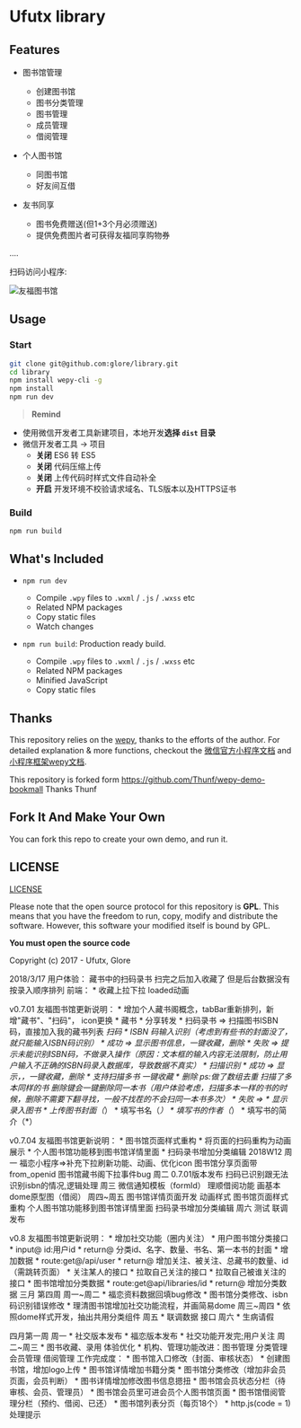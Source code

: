 # Ufutx library

## Features

* 图书馆管理
  - 创建图书馆
  - 图书分类管理
  - 图书管理
  - 成员管理
  - 借阅管理

* 个人图书馆
  - 同图书馆
  - 好友间互借

* 友书同享
  - 图书免费赠送(但1+3个月必须赠送)
  - 提供免费图片者可获得友福同享购物券

....

扫码访问小程序:

![友福图书馆](https://library.ufutx.com/imgs/mp_library.jpg)


## Usage

### Start

``` bash
git clone git@github.com:glore/library.git
cd library
npm install wepy-cli -g
npm install
npm run dev
```

> **Remind**

- 使用微信开发者工具新建项目，本地开发**选择 `dist` 目录**
- 微信开发者工具 -> 项目
  - **关闭** ES6 转 ES5
  - **关闭** 代码压缩上传
  - **关闭** 上传代码时样式文件自动补全
  - **开启** 开发环境不校验请求域名、TLS版本以及HTTPS证书


### Build
```
npm run build
```


## What's Included

- `npm run dev`
  - Compile `.wpy` files to `.wxml` / `.js` / `.wxss` etc
  - Related NPM packages
  - Copy static files
  - Watch changes

- `npm run build`: Production ready build.
  - Compile `.wpy` files to `.wxml` / `.js` / `.wxss` etc
  - Related NPM packages
  - Minified JavaScript
  - Copy static files



## Thanks

This repository relies on the [wepy](https://github.com/wepyjs/wepy), thanks to the efforts of the author.
For detailed explanation & more functions, checkout the [微信官方小程序文档](https://mp.weixin.qq.com/debug/wxadoc/dev/api/) and [小程序框架wepy文档](https://wepyjs.github.io/wepy/).

This repository is forked form https://github.com/Thunf/wepy-demo-bookmall Thanks Thunf


## Fork It And Make Your Own

You can fork this repo to create your own demo, and run it.



## LICENSE

[LICENSE](https://github.com/Thunf/wepy-demo-bookmall/blob/master/LICENSE)

Please note that the open source protocol for this repository is **GPL**. This means that you have the freedom to run, copy, modify and distribute the software. However, this software your modified itself is bound by GPL.

**You must open the source code**

Copyright (c) 2017 - Ufutx, Glore



2018/3/17
  用户体验： 藏书中的扫码录书 扫完之后加入收藏了 但是后台数据没有按录入顺序排列
  前端：
    * 收藏上拉下拉 loaded动画



v0.7.01 友福图书馆更新说明：
    * 增加个人藏书阁概念，tabBar重新排列，新增"藏书"、"扫码"， icon更换
    * 藏书
      * 分享转发
      * 扫码录书 => 扫描图书ISBN码，直接加入我的藏书列表
    *扫码
      * ISBN 码输入识别（考虑到有些书的封面没了，就只能输入ISBN码识别）
        * 成功 => 显示图书信息，一键收藏，删除
        * 失败 => 提示未能识别ISBN码，不做录入操作（原因：文本框的输入内容无法限制，防止用户输入不正确的ISBN码录入数据库，导致数据不真实）
      * 扫描识别
        * 成功 => 显示，，一键收藏，删除
          * 支持扫描多书 一键收藏
          * 删除 ps:做了数组去重 扫描了多本同样的书 删除键会一键删除同一本书（用户体验考虑，扫描多本一样的书的时候，删除不需要下翻寻找，一般不找茬的不会扫同一本书多次）
        * 失败 =>
          * 显示录入图书
            * 上传图书封面（*）
            * 填写书名（*）
            * 填写书的作者（*）
            * 填写书的简介（*）



v0.7.04 友福图书馆更新说明：
    * 图书馆页面样式重构
    * 将页面的扫码重构为动画展示
    * 个人图书馆功能移到图书馆详情里面
    * 扫码录书增加分类编辑
2018W12
周一 	福恋小程序=>补充下拉刷新功能、动画、优化icon
      图书馆分享页面带from_openid
      图书馆藏书阁下拉事件bug
周二  	0.7.01版本发布
      扫码已识别跟无法识别isbn的情况,逻辑处理
周三  	微信通知模板（formId）
	    理顺借阅功能
	    画基本dome原型图（借阅）
周四~周五	图书馆详情页面开发	动画样式
          图书馆页面样式重构
          个人图书馆功能移到图书馆详情里面
          扫码录书增加分类编辑
周六	  测试 联调 发布


v0.8 友福图书馆更新说明：
     * 增加社交功能（圈内关注）
          * 用户图书馆分类接口
            * input@ id:用户id
            * return@ 分类id、名字、数量、书名、第一本书的封面
          * 增加数据
            * route:get@/api/user
            * return@ 增加关注、被关注、总藏书的数量、id（需跳转页面）
          * 关注某人的接口
          * 拉取自己关注的接口
          * 拉取自己被谁关注的接口
          * 图书馆增加分类数据
             * route:get@api/libraries/id
             * return@ 增加分类数据
三月 第四周
     周一~周二
        * 福恋资料数据回填bug修改
        * 图书馆分类修改、isbn码识别错误修改
        * 理清图书馆增加社交功能流程，并画简易dome
     周三~周四
        * 依照dome样式开发，抽出共用分类组件
     周五
        * 联调数据 接口
     周六
        * 生病请假

四月第一周
      周一
        * 社交版本发布
        * 福恋版本发布
        * 社交功能开发完;用户关注
      周二~周三
        * 图书收藏、录用 体验优化
        * 机构、管理功能改进：图书管理 分类管理 会员管理 借阅管理
      工作完成度：
        * 图书馆入口修改（封面、审核状态）
        * 创建图书馆，增加logo上传
        * 图书馆详情增加书籍分类
        * 图书馆分类修改（增加非会员页面，会员判断）
        * 图书详情增加修改图书信息摁扭
        * 图书馆会员状态分栏（待审核、会员、管理员）
        * 图书馆会员里可进会员个人图书馆页面
        * 图书馆借阅管理分栏（预约、借阅、已还）
        * 图书馆列表分页（每页18个）
        * http.js(code = 1)处理提示


